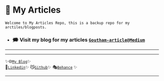 # 🚀 My Articles
```
Welcome to My Articles Repo, this is a backup repo for my arctiles/blogposts.
```
- ### 🗯 Visit my blog for my articles [`Goutham-article@Medium`](https://gouthamcodes.hashnode.dev/) 
---
<!--![Goutham](https://raw.githubusercontent.com/Gouthique/Languages_tools_misc/main/all_platforms.png) -->
---
✨🌐[`My Blog`](https://gouthamcodes.hashnode.dev)✨        
🚀[`Linkedin`](https://linkedin.com/in/saigouthamkaranam)✨  😼[`Github`](https://www.github.com/saigouthamkaranam)✨     🎭[`Behance`](https://www.behance.net/gouthamgosh) ✨

<!-- [`Hacker-Rank`](https://www.hackerrank.com/Gouthique) ✨ 
[`Patreon`](https://www.patreon.com/Goutham) ✨
[`DEV`](https://www.dev.to/gouthique) ✨
[`Stack-Overflow`](https://www.stackoverflow.com/users/14514049/sai-goutham) ✨
[`Hacker-Earth`](https://www.hackerearth.com/@gouthamgosh10) ✨
[`Twitter`](https://www.twitter.com/Gouthique) ✨
--> 
---







